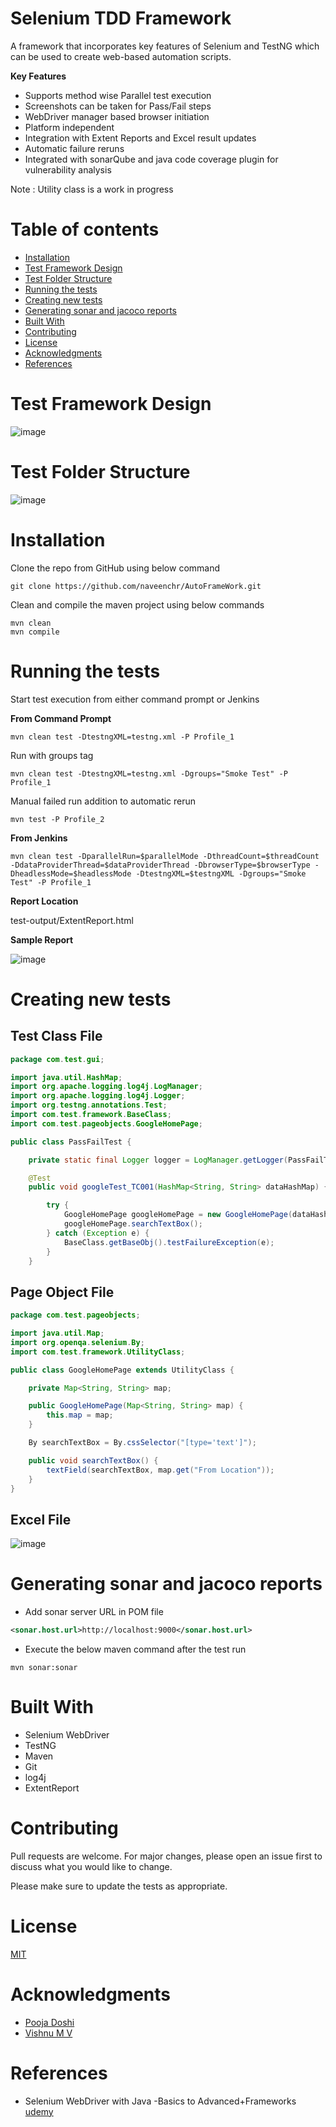 # Selenium TDD Framework

A framework that incorporates key features of Selenium and TestNG which can be used to create web-based automation scripts.

**Key Features**

* Supports method wise Parallel test execution
* Screenshots can be taken for Pass/Fail steps
* WebDriver manager based browser initiation
* Platform independent
* Integration with Extent Reports and Excel result updates
* Automatic failure reruns
* Integrated with sonarQube and java code coverage plugin for vulnerability analysis

Note : Utility class is a work in progress

# Table of contents
* [Installation](#installation)
* [Test Framework Design](#test-framework-design)
* [Test Folder Structure](#test-folder-structure)
* [Running the tests](#running-the-tests)
* [Creating new tests](#creating-new-tests)
* [Generating sonar and jacoco reports](#generating-sonar-and-jacoco-reports)
* [Built With](#built-with)
* [Contributing](#contributing)
* [License](#license)
* [Acknowledgments](#acknowledgments)
* [References](#references)

# Test Framework Design
![image](https://user-images.githubusercontent.com/11471191/85928673-6e349380-b8cc-11ea-88dd-7d78423259f8.png)

# Test Folder Structure
![image](https://user-images.githubusercontent.com/11471191/85921106-424aeb00-b897-11ea-86a2-c1d31a0e5b24.png)

# Installation

Clone the repo from GitHub using below command
```git
git clone https://github.com/naveenchr/AutoFrameWork.git
```
Clean and compile the maven project using below commands

```maven
mvn clean
mvn compile
```

# Running the tests

Start test execution from either command prompt or Jenkins

**From Command Prompt**

```maven
mvn clean test -DtestngXML=testng.xml -P Profile_1

```
Run with groups tag

```maven
mvn clean test -DtestngXML=testng.xml -Dgroups="Smoke Test" -P Profile_1
```

Manual failed run addition to automatic rerun
```maven
mvn test -P Profile_2
```

**From Jenkins**

```maven
mvn clean test -DparallelRun=$parallelMode -DthreadCount=$threadCount -DdataProviderThread=$dataProviderThread -DbrowserType=$browserType -DheadlessMode=$headlessMode -DtestngXML=$testngXML -Dgroups="Smoke Test" -P Profile_1

```

**Report Location**

test-output/ExtentReport.html

**Sample Report**

![image](https://user-images.githubusercontent.com/11471191/85928271-5c052600-b8c9-11ea-8b26-84ebd6079002.png)


# Creating new tests

## Test Class File

```java
package com.test.gui;

import java.util.HashMap;
import org.apache.logging.log4j.LogManager;
import org.apache.logging.log4j.Logger;
import org.testng.annotations.Test;
import com.test.framework.BaseClass;
import com.test.pageobjects.GoogleHomePage;

public class PassFailTest {

	private static final Logger logger = LogManager.getLogger(PassFailTest.class);

	@Test
	public void googleTest_TC001(HashMap<String, String> dataHashMap) {

		try {
			GoogleHomePage googleHomePage = new GoogleHomePage(dataHashMap);
			googleHomePage.searchTextBox();
		} catch (Exception e) {
			BaseClass.getBaseObj().testFailureException(e);
		}
	}
```
## Page Object File

```Java
package com.test.pageobjects;

import java.util.Map;
import org.openqa.selenium.By;
import com.test.framework.UtilityClass;

public class GoogleHomePage extends UtilityClass {

	private Map<String, String> map;

	public GoogleHomePage(Map<String, String> map) {
		this.map = map;
	}

	By searchTextBox = By.cssSelector("[type='text']");

	public void searchTextBox() {
		textField(searchTextBox, map.get("From Location"));
	}
}
```

## Excel File
![image](https://user-images.githubusercontent.com/11471191/85922565-079a8000-b8a2-11ea-89d9-31f2f3c365a6.png)

# Generating sonar and jacoco reports

* Add sonar server URL in POM file
```XML
<sonar.host.url>http://localhost:9000</sonar.host.url>
```
* Execute the below maven command after the test run
```maven
mvn sonar:sonar
```

# Built With

* Selenium WebDriver
* TestNG
* Maven
* Git
* log4j
* ExtentReport

# Contributing
Pull requests are welcome. For major changes, please open an issue first to discuss what you would like to change.

Please make sure to update the tests as appropriate.

# License
[MIT](https://choosealicense.com/licenses/mit/)

# Acknowledgments

* [Pooja Doshi](https://github.com/poojadoshi7)
* [Vishnu M V](https://github.com/mvvishnu7)

# References

* Selenium WebDriver with Java -Basics to Advanced+Frameworks
[udemy](https://www.udemy.com/course/selenium-real-time-examplesinterview-questions)
